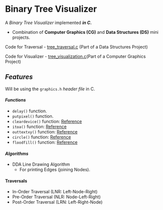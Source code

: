 # Binary Tree Visualizer
A *Binary Tree Visualizer* implemented ***in C.***
- Combination of **Computer Graphics (CG)** and **Data Structures (DS)** mini projects. 

Code for Traversal - [tree_traversal.c](tree_traversal.c) (Part of a Data Structures Project)

Code for Visualizer - [tree_visualization.c](tree_visualization.c)(Part of a Computer Graphics Project)

## *Features*
Will be using the `graphics.h` *header file* in C.

#### *Functions*
- `delay()` function.
- `putpixel()` function.
- `cleardevice()` function: [Reference](https://www.geeksforgeeks.org/cleardevice-function-c/)
- `itoa()` function: [Reference](https://fresh2refresh.com/c-programming/c-type-casting/c-itoa-function/)
- `outtextxy()` function: [Reference](https://www.geeksforgeeks.org/outtextxy-function-c/) 
- `circle()`  function: [Reference](https://www.geeksforgeeks.org/draw-circle-c-graphics/)
- `floodfill()` function: [Reference](https://www.geeksforgeeks.org/setfillstyle-floodfill-c/)

#### *Algorithms*
- DDA Line Drawing Algorithm 
  - For printing Edges (joining Nodes).
  
#### Traversals
- In-Order Traversal (LNR: Left-Node-Right)
- Pre-Order Traversal (NLR: Node-Left-Right)
- Post-Order Traversal (LRN: Left-Right-Node)
